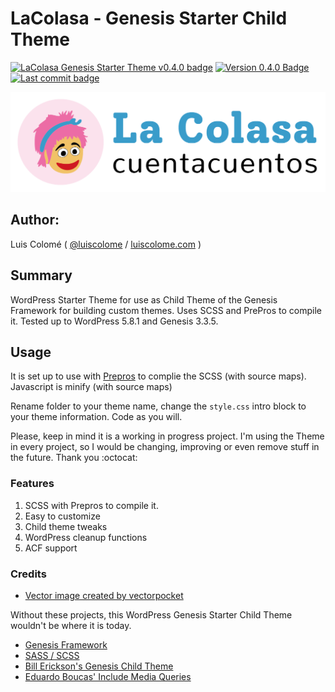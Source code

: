 # LaColasa - Genesis Starter Child Theme

[![LaColasa Genesis Starter Theme v0.4.0 badge][changelog-badge]][changelog] [![Version 0.4.0 Badge][version-badge]][changelog] [![Last commit badge][last-commit]][last-commit-link]

![LaColasa Screenshot](/images/logo.png)

## Author:

Luis Colomé ( [@luiscolome](https://twitter.com/luiscolome) / [luiscolome.com](https://luiscolome.com) )

## Summary

WordPress Starter Theme for use as Child Theme of the Genesis Framework for building custom themes. Uses SCSS and PrePros to compile it. Tested up to WordPress 5.8.1 and Genesis 3.3.5.

## Usage

It is set up to use with [Prepros](https://prepros.io/) to complie the SCSS (with source maps). Javascript is minify (with source maps)

Rename folder to your theme name, change the `style.css` intro block to your theme information. Code as you will.

Please, keep in mind it is a working in progress project. I'm using the Theme in every project, so I would be changing, improving or even remove stuff in the future. Thank you :octocat:

### Features

1. SCSS with Prepros to compile it.
2. Easy to customize
3. Child theme tweaks
4. WordPress cleanup functions
5. ACF support

### Credits

-   [Vector image created by vectorpocket](https://www.freepik.es/vectorpocket)

Without these projects, this WordPress Genesis Starter Child Theme wouldn't be where it is today.

-   [Genesis Framework](http://my.studiopress.com/themes/genesis/)
-   [SASS / SCSS](http://sass-lang.com/)
-   [Bill Erickson's Genesis Child Theme](https://github.com/billerickson/BE-Genesis-Child)
-   [Eduardo Boucas' Include Media Queries](https://eduardoboucas.github.io/include-media/)

[changelog]: ./CHANGELOG.md
[changelog-badge]: https://img.shields.io/badge/Changelog-La%20Colasa%20Genesis%20Starter%20Theme%20v0.4.0-orange
[version-badge]: https://img.shields.io/badge/version-0.4.0-informational.svg
[last-commit]: https://img.shields.io/github/last-commit/luiscolome/lacolasa/develop?color=yellow&logoColor=red
[last-commit-link]: https://github.com/LuisColome/lacolasa/commit/develop
